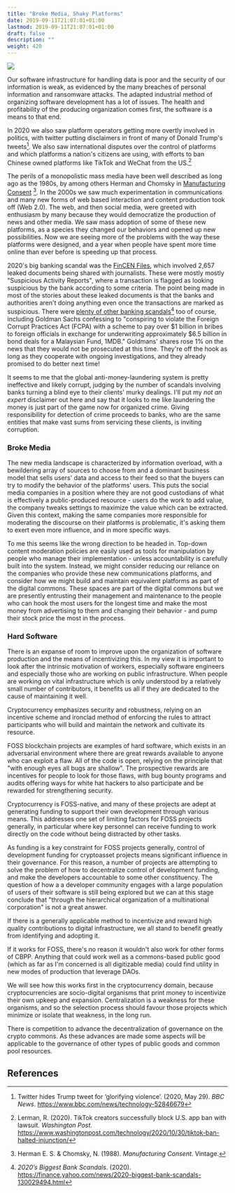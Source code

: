 ```yaml
---
title: "Broke Media, Shaky Platforms"
date: 2019-09-11T21:07:01+01:00
lastmod: 2019-09-11T21:07:01+01:00
draft: false
description: ""
weight: 420
---
```


![](/hard-software.jpg)

Our software infrastructure for handling data is poor and the security of our information is weak, as evidenced by the many breaches of personal information and ransomware attacks. The adapted industrial method of organizing software development has a lot of issues. The health and profitability of the producing organization comes first, the software is a means to that end.

In 2020 we also saw platform operators getting more overtly involved in politics, with twitter putting disclaimers in front of many of Donald Trump's tweets[^1]. We also saw international disputes over the control of platforms and which platforms a nation's citizens are using, with efforts to ban Chinese owned platforms like TikTok and WeChat from the US.[^2] 

The perils of a monopolistic mass media have been well described as long ago as the 1980s, by among others Herman and Chomsky in [Manufacturing Consent](https://www.openculture.com/2017/03/an-animated-introduction-to-noam-chomskys-manufacturing-consent.html) [^3]. In the 2000s we saw much experimentation in communications and many new forms of web based interaction and content production took off (Web 2.0). The web, and then social media, were greeted with enthusiasm by many because they would democratize the production of news and other media. We saw mass adoption of some of these new platforms, as a species they changed our behaviors and opened up new possibilities. Now we are seeing more of the problems with the way these platforms were designed, and a year when people have spent more time online than ever before is speeding up that process.

2020's big banking scandal was the [FinCEN Files](https://en.wikipedia.org/wiki/FinCEN_Files), which involved 2,657 leaked documents being shared with journalists. These were mostly mostly "Suspicious Activity Reports", where a transaction is flagged as looking suspicious by the bank according to some criteria. The point being made in most of the stories about these leaked documents is that the banks and authorities aren't doing anything even once the transactions are marked as suspicious. There were [plenty of other banking scandals](https://finance.yahoo.com/news/2020-biggest-bank-scandals-130029494.html)[^4] too of course, including Goldman Sachs confessing to "conspiring to violate the Foreign Corrupt Practices Act (FCPA) with a scheme to pay over $1 billion in bribes to foreign officials in exchange for underwriting approximately $6.5 billion in bond deals for a Malaysian Fund, 1MDB." Goldmans' shares rose 1% on the news that they would not be prosecuted at this time. They're off the hook as long as they cooperate with ongoing investigations, and they already promised to do better next time!

It seems to me that the global anti-money-laundering system is pretty ineffective and likely corrupt, judging by the number of scandals involving banks turning a blind eye to their clients' murky dealings. I'll put my *not an expert* disclaimer out here and say that it looks to me like laundering the money is just part of the game now for organized crime. Giving responsibility for detection of crime proceeds to banks, who are the same entities that make vast sums from servicing these clients, is inviting corruption.

### Broke Media

The new media landscape is characterized by information overload, with a bewildering array of sources to choose from and a dominant business model that sells users' data and access to their feed so that the buyers can try to modify the behavior of the platforms' users. This puts the social media companies in a position where they are not good custodians of what is effectively a public-produced resource - users do the work to add value, the company tweaks settings to maximize the value which can be extracted. Given this context, making the same companies more responsible for moderating the discourse on their platforms is problematic, it's asking them to exert even more influence, and in more specific ways.

To me this seems like the wrong direction to be headed in. Top-down content moderation policies are easily used as tools for manipulation by people who manage their implementation - unless accountability is carefully built into the system. Instead, we might consider reducing our reliance on the companies who provide these new communications platforms, and consider how we might build and maintain equivalent platforms as part of the digital commons. These spaces are part of the digital commons but we are presently entrusting their management and maintenance to the people who can hook the most users for the longest time and make the most money from advertising to them and changing their behavior - and pump their stock price the most in the process.

### Hard Software

There is an expanse of room to improve upon the organization of software production and the means of incentivizing this. In my view it is important to look after the intrinsic motivation of workers, especially software engineers and especially those who are working on public infrastructure. When people are working on vital infrastructure which is only understood by a relatively small number of contributors, it benefits us all if they are dedicated to the cause of maintaining it well. 

Cryptocurrency emphasizes security and robustness, relying on an incentive scheme and ironclad method of enforcing the rules to attract participants who will build and maintain the network and cultivate its resource.

FOSS blockchain projects are examples of hard software, which exists in an adversarial environment where there are great rewards available to anyone who can exploit a flaw. All of the code is open, relying on the principle that "with enough eyes all bugs are shallow". The prospective rewards are incentives for people to look for those flaws, with bug bounty programs and audits offering ways for white hat hackers to also participate and be rewarded for strengthening security.

Cryptocurrency is FOSS-native, and many of these projects are adept at generating funding to support their own development through various means. This addresses one set of limiting factors for FOSS projects generally, in particular where key personnel can receive funding to work directly on the code without being distracted by other tasks.

As funding is a key constraint for FOSS projects generally, control of development funding for cryptoasset projects means significant influence in their governance. For this reason, a number of projects are attempting to solve the problem of how to decentralize control of development funding, and make the developers accountable to some other constituency. The question of how a a developer community engages with a large population of users of their software is still being explored but we can at this stage conclude that "through the hierarchical organization of a multinational corporation" is not a great answer.

If there is a generally applicable method to incentivize and reward high quality contributions to digital infrastructure, we all stand to benefit greatly from identifying and adopting it. 

If it works for FOSS, there's no reason it wouldn't also work for other forms of CBPP. Anything that could work well as a commons-based public good (which as far as I'm concerned is all digitizable media) could find utility in new modes of production that leverage DAOs. 

We will see how this works first in the cryptocurrency domain, because cryptocurrencies are socio-digital organisms that print money to incentivize their own upkeep and expansion. Centralization is a weakness for these organisms, and so the selection process should favour those projects which minimize or isolate that weakness, in the long run.

There is competition to advance the decentralization of governance on the crypto commons. As these advances are made some aspects will be applicable to the governance of other types of public goods and common pool resources. 

## References

[^1]: Twitter hides Trump tweet for ‘glorifying violence’. (2020, May 29). *BBC News*. https://www.bbc.com/news/technology-52846679
[^2]: Lerman, R. (2020). TikTok creators successfully block U.S. app ban with lawsuit. *Washington Post*.  https://www.washingtonpost.com/technology/2020/10/30/tiktok-ban-halted-injunction/
[^3]:Herman E. S. & Chomsky, N. (1988). *Manufacturing Consent*. Vintage.
[^4]:*2020’s Biggest Bank Scandals*. (2020).  https://finance.yahoo.com/news/2020-biggest-bank-scandals-130029494.html